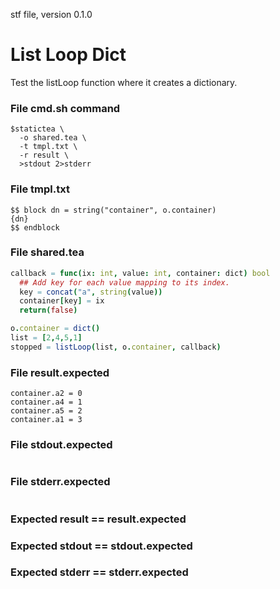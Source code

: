 stf file, version 0.1.0

# List Loop Dict

Test the listLoop function where it creates a dictionary.

### File cmd.sh command

~~~
$statictea \
  -o shared.tea \
  -t tmpl.txt \
  -r result \
  >stdout 2>stderr
~~~


### File tmpl.txt

~~~
$$ block dn = string("container", o.container)
{dn}
$$ endblock
~~~

### File shared.tea

~~~ nim
callback = func(ix: int, value: int, container: dict) bool
  ## Add key for each value mapping to its index.
  key = concat("a", string(value))
  container[key] = ix
  return(false)

o.container = dict()
list = [2,4,5,1]
stopped = listLoop(list, o.container, callback)
~~~

### File result.expected

~~~
container.a2 = 0
container.a4 = 1
container.a5 = 2
container.a1 = 3
~~~

### File stdout.expected

~~~
~~~

### File stderr.expected

~~~
~~~

### Expected result == result.expected
### Expected stdout == stdout.expected
### Expected stderr == stderr.expected
